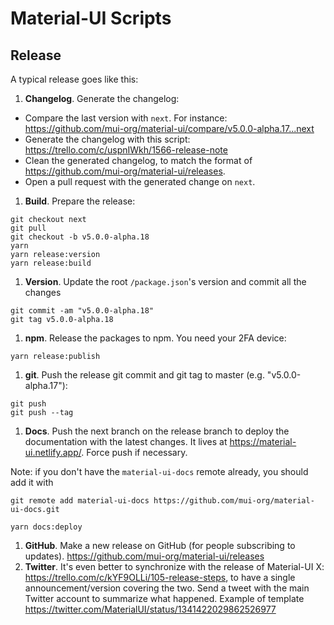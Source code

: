 # Material-UI Scripts

## Release

A typical release goes like this:

1. **Changelog**. Generate the changelog:

- Compare the last version with `next`. For instance: https://github.com/mui-org/material-ui/compare/v5.0.0-alpha.17...next
- Generate the changelog with this script: https://trello.com/c/uspnIWkh/1566-release-note
- Clean the generated changelog, to match the format of https://github.com/mui-org/material-ui/releases.
- Open a pull request with the generated change on `next`.

1. **Build**. Prepare the release:

```
git checkout next
git pull
git checkout -b v5.0.0-alpha.18
yarn
yarn release:version
yarn release:build
```

1. **Version**. Update the root `/package.json`'s version and commit all the changes

```
git commit -am "v5.0.0-alpha.18"
git tag v5.0.0-alpha.18
```

1. **npm**. Release the packages to npm. You need your 2FA device:

```
yarn release:publish
```

1. **git**. Push the release git commit and git tag to master (e.g. "v5.0.0-alpha.17"):

```
git push
git push --tag
```

1. **Docs**. Push the next branch on the release branch to deploy the documentation with the latest changes. It lives at https://material-ui.netlify.app/. Force push if necessary.

Note: if you don't have the `material-ui-docs` remote already, you should add it with

```
git remote add material-ui-docs https://github.com/mui-org/material-ui-docs.git
```

```
yarn docs:deploy
```

1. **GitHub**. Make a new release on GitHub (for people subscribing to updates). https://github.com/mui-org/material-ui/releases
1. **Twitter**. It's even better to synchronize with the release of Material-UI X: https://trello.com/c/kYF9OLLi/105-release-steps, to have a single announcement/version covering the two.
   Send a tweet with the main Twitter account to summarize what happened.
   Example of template https://twitter.com/MaterialUI/status/1341422029862526977
